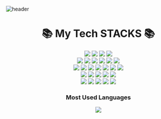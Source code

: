 ![header](https://capsule-render.vercel.app/api?type=waving&color=timeGradient&height=300&section=header&text=HyunSoo's%20GitHub&fontSize=70&fontAlignY=40)

<div align=center><h1>📚 My Tech STACKS 📚</h1></div>
<div align=center> 
  <img src="https://img.shields.io/badge/Python-3776AB?style=for-the-badge&logo=python&logoColor=white">
  <img src="https://img.shields.io/badge/C++-00599C?style=for-the-badge&logo=cplusplus&logoColor=white">
  <img src="https://img.shields.io/badge/java-F80000?style=for-the-badge&logoColor=white">
  <img src="https://img.shields.io/badge/SQL-4479A1?style=for-the-badge&logoColor=white">
  <br>
<div align=center> 
  <img src="https://img.shields.io/badge/keras-3776AB?style=for-the-badge&logo=keras&logoColor=white">
  <img src="https://img.shields.io/badge/numpy-013243?style=for-the-badge&logo=numpy&logoColor=white">
  <img src="https://img.shields.io/badge/scikit%20learn-F7931E?style=for-the-badge&logo=scikitlearn&logoColor=white">
  <img src="https://img.shields.io/badge/opencv-5C3EE8?style=for-the-badge&logo=opencv&logoColor=white">
  <img src="https://img.shields.io/badge/dlib-008000?style=for-the-badge&logo=dlib&logoColor=white">
  <img src="https://img.shields.io/badge/springboot-6DB33F?style=for-the-badge&logo=springboot&logoColor=white">
  <br>
<div align=center> 
  <img src="https://img.shields.io/badge/VS-5C2D91?style=for-the-badge&logo=visualstudio&logoColor=white">
  <img src="https://img.shields.io/badge/VScode-007ACC?style=for-the-badge&logo=visualstudiocode&logoColor=white">
  <img src="https://img.shields.io/badge/ipynb-F37626?style=for-the-badge&logo=jupyter&logoColor=white">
  <img src="https://img.shields.io/badge/eclipse-2C2255?style=for-the-badge&logo=eclipseide&logoColor=white">
  <img src="https://img.shields.io/badge/interllij-000000?style=for-the-badge&logo=intellijidea&logoColor=white">
  <img src="https://img.shields.io/badge/mysql-4479A1?style=for-the-badge&logo=mysql&logoColor=white">
  <img src="https://img.shields.io/badge/virtual%20box-183A61?style=for-the-badge&logo=virtualbox&logoColor=white">
  <br>
<div align=center> 
  <img src="https://img.shields.io/badge/arduino-00979D?style=for-the-badge&logo=arduino&logoColor=white">
  <img src="https://img.shields.io/badge/raspberry%20pi-A22846?style=for-the-badge&logo=raspberrypi&logoColor=white">
  <img src="https://img.shields.io/badge/linux-FCC624?style=for-the-badge&logo=linux&logoColor=white">
  <img src="https://img.shields.io/badge/ubuntu-E95420?style=for-the-badge&logo=ubuntu&logoColor=white">
  <img src="https://img.shields.io/badge/kali%20linux-557C94?style=for-the-badge&logo=kalilinux&logoColor=white">
  <br>
<div align=center> 
  <img src="https://img.shields.io/badge/aws-232F3E?style=for-the-badge&logo=amazonaws&logoColor=white">
  <img src="https://img.shields.io/badge/aws%20rds-527FFF?style=for-the-badge&logo=amazonrds&logoColor=white">
  <img src="https://img.shields.io/badge/aws%20ec2-FF9900?style=for-the-badge&logo=amazonec2&logoColor=white">
  <img src="https://img.shields.io/badge/git-F05032?style=for-the-badge&logo=git&logoColor=white">
  <img src="https://img.shields.io/badge/github-181717?style=for-the-badge&logo=github&logoColor=white">
  <br>
<h3 align="center"> Most Used Languages </h3>
<p align="center">
  <a href="https://github.com/HyunSoo-Lee">
    <img align="center" src="https://github-readme-stats.vercel.app/api/top-langs/?username=HyunSoo-Lee&layout=compact&show_owner=$true&hide_title=true" />
  </a>
</p>
<!--
**HyunSoo-Lee/HyunSoo-Lee** is a ✨ _special_ ✨ repository because its `README.md` (this file) appears on your GitHub profile.

Here are some ideas to get you started:

- 🔭 I’m currently working on ...
- 🌱 I’m currently learning ...
- 👯 I’m looking to collaborate on ...
- 🤔 I’m looking for help with ...
- 💬 Ask me about ...
- 📫 How to reach me: ...
- 😄 Pronouns: ...
- ⚡ Fun fact: ...
-->

